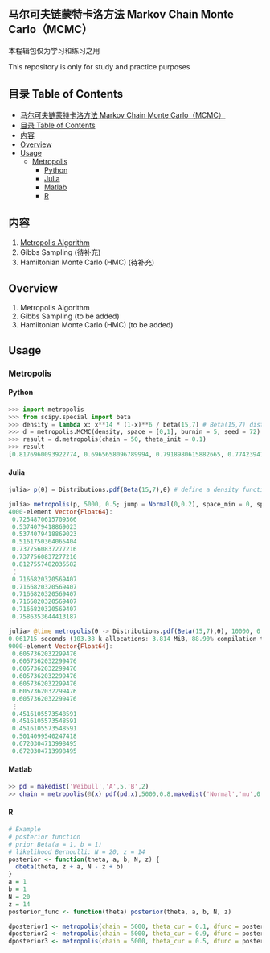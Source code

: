 马尔可夫链蒙特卡洛方法 Markov Chain Monte Carlo（MCMC）
---
本程辑包仅为学习和练习之用

This repository is only for study and practice purposes

## 目录 Table of Contents
- [马尔可夫链蒙特卡洛方法 Markov Chain Monte Carlo（MCMC）](#马尔可夫链蒙特卡洛方法-markov-chain-monte-carlomcmc)
- [目录 Table of Contents](#目录-table-of-contents)
- [内容](#内容)
- [Overview](#overview)
- [Usage](#usage)
  - [Metropolis](#metropolis)
    - [Python](#python)
    - [Julia](#julia)
    - [Matlab](#matlab)
    - [R](#r)

## 内容
1. [Metropolis Algorithm](#metropolis)
2. Gibbs Sampling (待补充)
3. Hamiltonian Monte Carlo (HMC) (待补充)
   
## Overview
1. Metropolis Algorithm
2. Gibbs Sampling (to be added)
3. Hamiltonian Monte Carlo (HMC) (to be added)

## Usage
### Metropolis
#### Python
```python
>>> import metropolis
>>> from scipy.special import beta
>>> density = lambda x: x**14 * (1-x)**6 / beta(15,7) # Beta(15,7) distribution density function
>>> d = metropolis.MCMC(density, space = [0,1], burnin = 5, seed = 72)
>>> result = d.metropolis(chain = 50, theta_init = 0.1)
>>> result
[0.8176960093922774, 0.6965658096789994, 0.7918980615882665, 0.7742394795862185, 0.7742394795862185, 0.6215414421599866, 0.6215414421599866, 0.6468248283946754, 0.7523307146724492, 0.7523307146724492, 0.7680822171469903, 0.6717376155310788, 0.6717376155310788, 0.8189878864825765, 0.7533257832372013, 0.7648206889254298, 0.7648206889254298, 0.7648206889254298, 0.7648206889254298, 0.7648206889254298, 0.7967947965010628, 0.707139903476412, 0.707139903476412, 0.707139903476412, 0.707139903476412, 0.7949590848197712, 0.48018105229278457, 0.48018105229278457, 0.6163978253871556, 0.6163978253871556, 0.6163978253871556, 0.6241841537823003, 0.6241841537823003, 0.6241841537823003, 0.6241841537823003, 0.6922332333961135, 0.8204027203103916, 0.7521267229207833, 0.7521267229207833, 0.808566620237602, 0.808566620237602, 0.6460288022318678, 0.5452360032045938, 0.5452360032045938, 0.5934357613729606]
```

#### Julia
```julia
julia> p(θ) = Distributions.pdf(Beta(15,7),θ) # define a density function

julia> metropolis(p, 5000, 0.5; jump = Normal(0,0.2), space_min = 0, space_max = 1, burnin = 1000, rng = 42)
4000-element Vector{Float64}:
 0.7254870615709366
 0.5374079418869023
 0.5374079418869023
 0.5161750364065404
 0.7377560837277216
 0.7377560837277216
 0.8127557482035582
 ⋮
 0.7166820320569407
 0.7166820320569407
 0.7166820320569407
 0.7166820320569407
 0.7166820320569407
 0.7586353644413187

julia> @time metropolis(θ -> Distributions.pdf(Beta(15,7),θ), 10000, 0.5; jump = Normal(0,0.5), space_min = 0, space_max = 1, burnin = 1000, rng = nothing)
0.061715 seconds (103.38 k allocations: 3.814 MiB, 88.90% compilation time)
9000-element Vector{Float64}:
 0.6057362032299476
 0.6057362032299476
 0.6057362032299476
 0.6057362032299476
 0.6057362032299476
 0.6057362032299476
 0.6057362032299476
 ⋮
 0.4516105573548591
 0.4516105573548591
 0.4516105573548591
 0.5014099540247418
 0.6720304713998495
 0.6720304713998495
```

#### Matlab
```matlab
>> pd = makedist('Weibull','A',5,'B',2)
>> chain = metropolis(@(x) pdf(pd,x),5000,0.8,makedist('Normal','mu',0,'sigma',0.9),[0,Inf],1000,'shuffle');
```

#### R
```r
# Example
# posterior function 
# prior Beta(a = 1, b = 1)
# likelihood Bernoulli: N = 20, z = 14
posterior <- function(theta, a, b, N, z) {
  dbeta(theta, z + a, N - z + b)
}
a = 1
b = 1
N = 20 
z = 14
posterior_func <- function(theta) posterior(theta, a, b, N, z)

dposterior1 <- metropolis(chain = 5000, theta_cur = 0.1, dfunc = posterior_func, space_min = 0, space_max = 1, burnin = 2500)
dposterior2 <- metropolis(chain = 5000, theta_cur = 0.9, dfunc = posterior_func, space_min = 0, space_max = 1, burnin = 2500)
dposterior3 <- metropolis(chain = 5000, theta_cur = 0.5, dfunc = posterior_func, space_min = 0, space_max = 1, burnin = 2500)
```